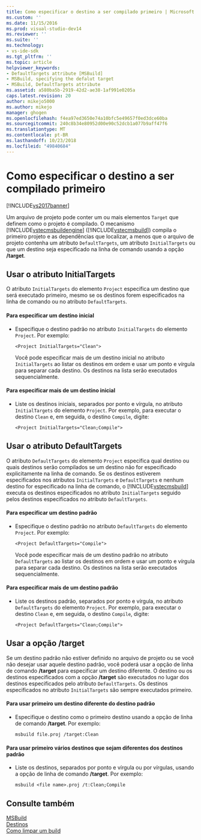 ```yaml
---
title: Como especificar o destino a ser compilado primeiro | Microsoft Docs
ms.custom: ''
ms.date: 11/15/2016
ms.prod: visual-studio-dev14
ms.reviewer: ''
ms.suite: ''
ms.technology:
- vs-ide-sdk
ms.tgt_pltfrm: ''
ms.topic: article
helpviewer_keywords:
- DefaultTargets attribute [MSBuild]
- MSBuild, specifying the defalut target
- MSBuild, DefaultTargets attribute
ms.assetid: a580ba5b-2919-42d2-ae38-1af991e0205a
caps.latest.revision: 20
author: mikejo5000
ms.author: mikejo
manager: ghogen
ms.openlocfilehash: f4ea97ed3650e74a10bfc5e49657f0ed3dce60ba
ms.sourcegitcommit: 240c8b34e80952d00e90c52dcb1a077b9aff47f6
ms.translationtype: MT
ms.contentlocale: pt-BR
ms.lasthandoff: 10/23/2018
ms.locfileid: "49840684"
---
```

# <a name="how-to-specify-which-target-to-build-first"></a>Como especificar o destino a ser compilado primeiro
[!INCLUDE[vs2017banner](../includes/vs2017banner.md)]

  
Um arquivo de projeto pode conter um ou mais elementos `Target` que definem como o projeto é compilado. O mecanismo [!INCLUDE[vstecmsbuildengine](../includes/vstecmsbuildengine-md.md)] ([!INCLUDE[vstecmsbuild](../includes/vstecmsbuild-md.md)]) compila o primeiro projeto e as dependências que localizar, a menos que o arquivo de projeto contenha um atributo `DefaultTargets`, um atributo `InitialTargets` ou que um destino seja especificado na linha de comando usando a opção **/target**.  
  
## <a name="using-the-initialtargets-attribute"></a>Usar o atributo InitialTargets  
 O atributo `InitialTargets` do elemento `Project` especifica um destino que será executado primeiro, mesmo se os destinos forem especificados na linha de comando ou no atributo `DefaultTargets`.  
  
#### <a name="to-specify-one-initial-target"></a>Para especificar um destino inicial  
  
- Especifique o destino padrão no atributo `InitialTargets` do elemento `Project`. Por exemplo:  
  
   `<Project InitialTargets="Clean">`  
  
  Você pode especificar mais de um destino inicial no atributo `InitialTargets` ao listar os destinos em ordem e usar um ponto e vírgula para separar cada destino. Os destinos na lista serão executados sequencialmente.  
  
#### <a name="to-specify-more-than-one-initial-target"></a>Para especificar mais de um destino inicial  
  
-   Liste os destinos iniciais, separados por ponto e vírgula, no atributo `InitialTargets` do elemento `Project`. Por exemplo, para executar o destino `Clean` e, em seguida, o destino `Compile`, digite:  
  
     `<Project InitialTargets="Clean;Compile">`  
  
## <a name="using-the-defaulttargets-attribute"></a>Usar o atributo DefaultTargets  
 O atributo `DefaultTargets` do elemento `Project` especifica qual destino ou quais destinos serão compilados se um destino não for especificado explicitamente na linha de comando. Se os destinos estiverem especificados nos atributos `InitialTargets` e `DefaultTargets` e nenhum destino for especificado na linha de comando, o [!INCLUDE[vstecmsbuild](../includes/vstecmsbuild-md.md)] executa os destinos especificados no atributo `InitialTargets` seguido pelos destinos especificados no atributo `DefaultTargets`.  
  
#### <a name="to-specify-one-default-target"></a>Para especificar um destino padrão  
  
- Especifique o destino padrão no atributo `DefaultTargets` do elemento `Project`. Por exemplo:  
  
   `<Project DefaultTargets="Compile">`  
  
  Você pode especificar mais de um destino padrão no atributo `DefaultTargets` ao listar os destinos em ordem e usar um ponto e vírgula para separar cada destino. Os destinos na lista serão executados sequencialmente.  
  
#### <a name="to-specify-more-than-one-default-target"></a>Para especificar mais de um destino padrão  
  
-   Liste os destinos padrão, separados por ponto e vírgula, no atributo `DefaultTargets` do elemento `Project`. Por exemplo, para executar o destino `Clean` e, em seguida, o destino `Compile`, digite:  
  
     `<Project DefaultTargets="Clean;Compile">`  
  
## <a name="using-the-target-switch"></a>Usar a opção /target  
 Se um destino padrão não estiver definido no arquivo de projeto ou se você não desejar usar aquele destino padrão, você poderá usar a opção de linha de comando **/target** para especificar um destino diferente. O destino ou os destinos especificados com a opção **/target** são executados no lugar dos destinos especificados pelo atributo `DefaultTargets`. Os destinos especificados no atributo `InitialTargets` são sempre executados primeiro.  
  
#### <a name="to-use-a-target-other-than-the-default-target-first"></a>Para usar primeiro um destino diferente do destino padrão  
  
-   Especifique o destino como o primeiro destino usando a opção de linha de comando **/target**. Por exemplo:  
  
     `msbuild file.proj /target:Clean`  
  
#### <a name="to-use-several-targets-other-than-the-default-targets-first"></a>Para usar primeiro vários destinos que sejam diferentes dos destinos padrão  
  
-   Liste os destinos, separados por ponto e vírgula ou por vírgulas, usando a opção de linha de comando **/target**. Por exemplo:  
  
     `msbuild <file name>.proj /t:Clean;Compile`  
  
## <a name="see-also"></a>Consulte também
  [MSBuild](msbuild.md)  
 [Destinos](../msbuild/msbuild-targets.md)   
 [Como limpar um build](../msbuild/how-to-clean-a-build.md)


